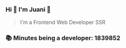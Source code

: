 ### Hi 👋 I&#39;m Juani 🦁

> I&#39;m a Frontend Web Developer SSR

### 📚 Minutes being a developer: 1839852
